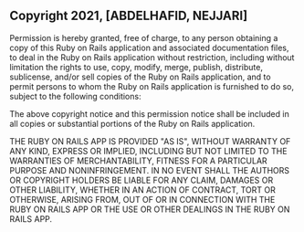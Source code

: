 ## Copyright 2021, [ABDELHAFID, NEJJARI]

Permission is hereby granted, free of charge, to any person obtaining a copy of this Ruby on Rails application and associated documentation files, to deal in the Ruby on Rails application without restriction, including without limitation the rights to use, copy, modify, merge, publish, distribute, sublicense, and/or sell copies of the Ruby on Rails application, and to permit persons to whom the Ruby on Rails application is furnished to do so, subject to the following conditions:

The above copyright notice and this permission notice shall be included in all copies or substantial portions of the Ruby on Rails application.

THE RUBY ON RAILS APP IS PROVIDED "AS IS", WITHOUT WARRANTY OF ANY KIND, EXPRESS OR IMPLIED, INCLUDING BUT NOT LIMITED TO THE WARRANTIES OF MERCHANTABILITY, FITNESS FOR A PARTICULAR PURPOSE AND NONINFRINGEMENT. IN NO EVENT SHALL THE AUTHORS OR COPYRIGHT HOLDERS BE LIABLE FOR ANY CLAIM, DAMAGES OR OTHER LIABILITY, WHETHER IN AN ACTION OF CONTRACT, TORT OR OTHERWISE, ARISING FROM, OUT OF OR IN CONNECTION WITH THE RUBY ON RAILS APP OR THE USE OR OTHER DEALINGS IN THE RUBY ON RAILS APP.
